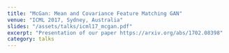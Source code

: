 ```yaml
---
title: "McGan: Mean and Covariance Feature Matching GAN"
venue: "ICML 2017, Sydney, Australia"
slides: "/assets/talks/icml17_mcgan.pdf"
excerpt: "Presentation of our paper https://arxiv.org/abs/1702.08398"
category: talks
---
```

